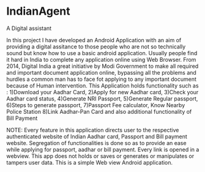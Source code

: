 # IndianAgent
A Digital assistant

In this project I have developed an Android Application with an aim of providing a digital assitance to those people who are
not so technically sound but know how to use a basic android application. Usually people find it hard in India to complete any application 
online using Web Browser. From 2014, Digital India a great initiative by Modi Government to make all required and important document application
online, bypassing all the problems and hurdles a common man has to face fot applying to any important document because of Human intervention.
This Application holds functionality such as :
1)Download your Aadhar Card,
2)Apply for new Aadhar card, 
3)Check your Aadhar card status, 
4)Generate NRI Passport,
5)Generate Regular passport, 
6)Steps to generate passport, 
7)Passport Fee calculator, Know Nearby Police Station
8)Link Aadhar-Pan Card and also additional functionality of Bill Payment

NOTE: Every feature in this application directs user to the respective authenticated website of Indian Aadhar card, Passport and Bill
payment website. Segregation of functionalities is done so as to provide an ease while applying for passport, aadhar or bill payment.
Every link is opened in a webview. This app does not holds or saves or generates or manipulates or tampers user data. This is a simple Web view
Android application.
